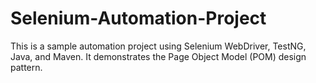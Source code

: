 # Selenium-Automation-Project
This is a sample automation project using Selenium WebDriver, TestNG, Java, and Maven. It demonstrates the Page Object Model (POM) design pattern.
